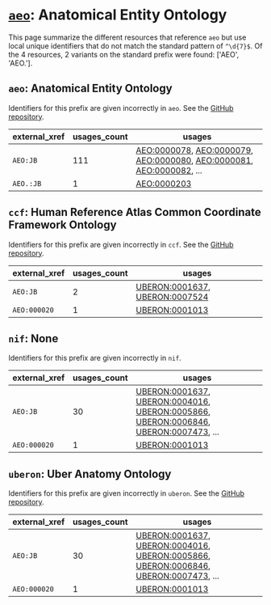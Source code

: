 # [`aeo`](https://bioregistry.io/aeo): Anatomical Entity Ontology

This page summarize the different resources that reference `aeo`
but use local unique identifiers that do not match the standard pattern of
`^\d{7}$`. Of the 4 resources,
2 variants on the standard prefix were found: ['AEO', 'AEO.'].

## `aeo`: Anatomical Entity Ontology

Identifiers for this prefix are given incorrectly in `aeo`. See the [GitHub repository](https://github.com/obophenotype/human-developmental-anatomy-ontology).

| external_xref   |   usages_count | usages                                                                                                                                                                                                                                                                                                     |
|-----------------|----------------|------------------------------------------------------------------------------------------------------------------------------------------------------------------------------------------------------------------------------------------------------------------------------------------------------------|
| `AEO:JB`        |            111 | [AEO:0000078](http://purl.obolibrary.org/obo/AEO_0000078), [AEO:0000079](http://purl.obolibrary.org/obo/AEO_0000079), [AEO:0000080](http://purl.obolibrary.org/obo/AEO_0000080), [AEO:0000081](http://purl.obolibrary.org/obo/AEO_0000081), [AEO:0000082](http://purl.obolibrary.org/obo/AEO_0000082), ... |
| `AEO.:JB`       |              1 | [AEO:0000203](http://purl.obolibrary.org/obo/AEO_0000203)                                                                                                                                                                                                                                                  |

## `ccf`: Human Reference Atlas Common Coordinate Framework Ontology

Identifiers for this prefix are given incorrectly in `ccf`. See the [GitHub repository](https://github.com/hubmapconsortium/ccf-ontology).

| external_xref   |   usages_count | usages                                                                                                                           |
|-----------------|----------------|----------------------------------------------------------------------------------------------------------------------------------|
| `AEO:JB`        |              2 | [UBERON:0001637](http://purl.obolibrary.org/obo/UBERON_0001637), [UBERON:0007524](http://purl.obolibrary.org/obo/UBERON_0007524) |
| `AEO:000020`    |              1 | [UBERON:0001013](http://purl.obolibrary.org/obo/UBERON_0001013)                                                                  |

## `nif`: None

Identifiers for this prefix are given incorrectly in `nif`.

| external_xref   |   usages_count | usages                                                                                                                                                                                                                                                                                                                                   |
|-----------------|----------------|------------------------------------------------------------------------------------------------------------------------------------------------------------------------------------------------------------------------------------------------------------------------------------------------------------------------------------------|
| `AEO:JB`        |             30 | [UBERON:0001637](http://purl.obolibrary.org/obo/UBERON_0001637), [UBERON:0004016](http://purl.obolibrary.org/obo/UBERON_0004016), [UBERON:0005866](http://purl.obolibrary.org/obo/UBERON_0005866), [UBERON:0006846](http://purl.obolibrary.org/obo/UBERON_0006846), [UBERON:0007473](http://purl.obolibrary.org/obo/UBERON_0007473), ... |
| `AEO:000020`    |              1 | [UBERON:0001013](http://purl.obolibrary.org/obo/UBERON_0001013)                                                                                                                                                                                                                                                                          |

## `uberon`: Uber Anatomy Ontology

Identifiers for this prefix are given incorrectly in `uberon`. See the [GitHub repository](https://github.com/obophenotype/uberon).

| external_xref   |   usages_count | usages                                                                                                                                                                                                                                                                                                                                   |
|-----------------|----------------|------------------------------------------------------------------------------------------------------------------------------------------------------------------------------------------------------------------------------------------------------------------------------------------------------------------------------------------|
| `AEO:JB`        |             30 | [UBERON:0001637](http://purl.obolibrary.org/obo/UBERON_0001637), [UBERON:0004016](http://purl.obolibrary.org/obo/UBERON_0004016), [UBERON:0005866](http://purl.obolibrary.org/obo/UBERON_0005866), [UBERON:0006846](http://purl.obolibrary.org/obo/UBERON_0006846), [UBERON:0007473](http://purl.obolibrary.org/obo/UBERON_0007473), ... |
| `AEO:000020`    |              1 | [UBERON:0001013](http://purl.obolibrary.org/obo/UBERON_0001013)                                                                                                                                                                                                                                                                          |


